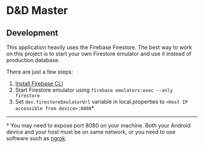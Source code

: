 # D&D Master

## Development

This application heavily uses the Firebase Firestore. The best way to work on this project is to
 start your own Firestore emulator and use it instead of production database.

There are just a few steps:
1) [Install Firebase CLI](https://firebase.google.com/docs/cli#install_the_firebase_cli)
2) Start Firestore emulator using `firebase emulators:exec --only firestore`
3) Set `dev.firestoreEmulatorUrl` variable in local.properties to `<Host IP accessible from device>:8080`\*

---

\* You may need to expose port 8080 on your machine. Both your Android device and your host must be on same network,
or you need to use software such as [ngrok](https://ngrok.com/). 